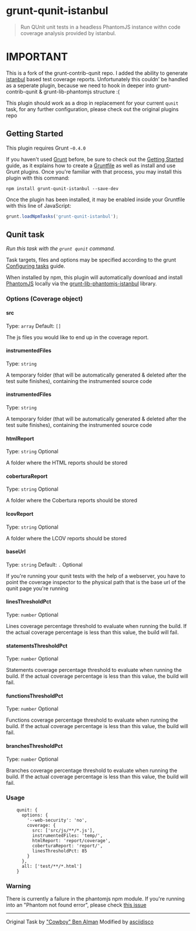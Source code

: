 # grunt-qunit-istanbul
> Run QUnit unit tests in a headless PhantomJS instance withn code coverage analysis provided by istanbul.

# IMPORTANT
This is a fork of the grunt-contrib-qunit repo.
I added the ability to generate [istanbul](http://gotwarlost.github.com/istanbul/) based test coverage reports.
Unfortunately this couldn' be handled as a seperate plugin, because we need to hook in
deeper into grunt-contrib-qunit & grunt-lib-phantomjs structure :(

This plugin should work as a drop in replacement for your current `qunit` task,
for any further configuration, please check out the original plugins repo


## Getting Started
This plugin requires Grunt `~0.4.0`

If you haven't used [Grunt](http://gruntjs.com/) before, be sure to check out the [Getting Started](http://gruntjs.com/getting-started) guide, as it explains how to create a [Gruntfile](http://gruntjs.com/sample-gruntfile) as well as install and use Grunt plugins. Once you're familiar with that process, you may install this plugin with this command:

```shell
npm install grunt-qunit-istanbul --save-dev
```

Once the plugin has been installed, it may be enabled inside your Gruntfile with this line of JavaScript:

```js
grunt.loadNpmTasks('grunt-qunit-istanbul');
```

## Qunit task
_Run this task with the `grunt qunit` command._

Task targets, files and options may be specified according to the grunt [Configuring tasks](http://gruntjs.com/configuring-tasks) guide.

When installed by npm, this plugin will automatically download and install [PhantomJS][] locally via the [grunt-lib-phantomjs-istanbul][] library.

[PhantomJS]: http://www.phantomjs.org/
[grunt-lib-phantomjs-istanbul]: https://github.com/asciidisco/grunt-lib-phantomjs-istanbul

### Options (Coverage object)

#### src
Type: `array`
Default: `[]`

The js files you would like to end up in the coverage report.

#### instrumentedFiles
Type: `string`

A temporary folder (that will be automatically generated & deleted after the test suite finishes),
containing the instrumented source code

#### instrumentedFiles
Type: `string`

A temporary folder (that will be automatically generated & deleted after the test suite finishes),
containing the instrumented source code

#### htmlReport
Type: `string`
Optional

A folder where the HTML reports should be stored

#### coberturaReport
Type: `string`
Optional

A folder where the Cobertura reports should be stored

#### lcovReport
Type: `string`
Optional

A folder where the LCOV reports should be stored

#### baseUrl
Type: `string`
Default: `.`
Optional

If you're running your qunit tests with the help of a webserver,
you have to point the coverage inspector to the physical path that
is the base url of the qunit page you're running

#### linesThresholdPct
Type: `number`
Optional

Lines coverage percentage threshold to evaluate when running the build. If the actual
coverage percentage is less than this value, the build will fail.

#### statementsThresholdPct
Type: `number`
Optional

Statements coverage percentage threshold to evaluate when running the build. If the actual
coverage percentage is less than this value, the build will fail.

#### functionsThresholdPct
Type: `number`
Optional

Functions coverage percentage threshold to evaluate when running the build. If the actual
coverage percentage is less than this value, the build will fail.

#### branchesThresholdPct
Type: `number`
Optional

Branches coverage percentage threshold to evaluate when running the build. If the actual
coverage percentage is less than this value, the build will fail.

### Usage

```
    qunit: {
      options: {
        '--web-security': 'no',
        coverage: {
          src: ['src/js/**/*.js'],
          instrumentedFiles: 'temp/',
          htmlReport: 'report/coverage',
          coberturaReport: 'report/',
          linesThresholdPct: 85
        }
      },
      all: ['test/**/*.html']
    }
```

### Warning
There is currently a failure in the phantomjs npm module.
If you're running into an "Phantom not found error", please check [this issue](https://github.com/Obvious/phantomjs/issues/15)


---

Original Task by ["Cowboy" Ben Alman](http://benalman.com/)
Modified by [asciidisco](http://twitter.com/asciidisco)
